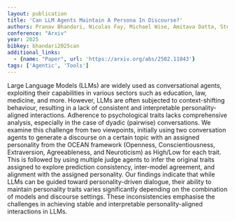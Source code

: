 ```yaml
---
layout: publication
title: 'Can LLM Agents Maintain A Persona In Discourse?'
authors: Pranav Bhandari, Nicolas Fay, Michael Wise, Amitava Datta, Stephanie Meek, Usman Naseem, Mehwish Nasim
conference: "Arxiv"
year: 2025
bibkey: bhandari2025can
additional_links:
  - {name: "Paper", url: 'https://arxiv.org/abs/2502.11843'}
tags: ['Agentic', 'Tools']
---
```

Large Language Models (LLMs) are widely used as conversational agents,
exploiting their capabilities in various sectors such as education, law,
medicine, and more. However, LLMs are often subjected to context-shifting
behaviour, resulting in a lack of consistent and interpretable
personality-aligned interactions. Adherence to psychological traits lacks
comprehensive analysis, especially in the case of dyadic (pairwise)
conversations. We examine this challenge from two viewpoints, initially using
two conversation agents to generate a discourse on a certain topic with an
assigned personality from the OCEAN framework (Openness, Conscientiousness,
Extraversion, Agreeableness, and Neuroticism) as High/Low for each trait. This
is followed by using multiple judge agents to infer the original traits
assigned to explore prediction consistency, inter-model agreement, and
alignment with the assigned personality. Our findings indicate that while LLMs
can be guided toward personality-driven dialogue, their ability to maintain
personality traits varies significantly depending on the combination of models
and discourse settings. These inconsistencies emphasise the challenges in
achieving stable and interpretable personality-aligned interactions in LLMs.
